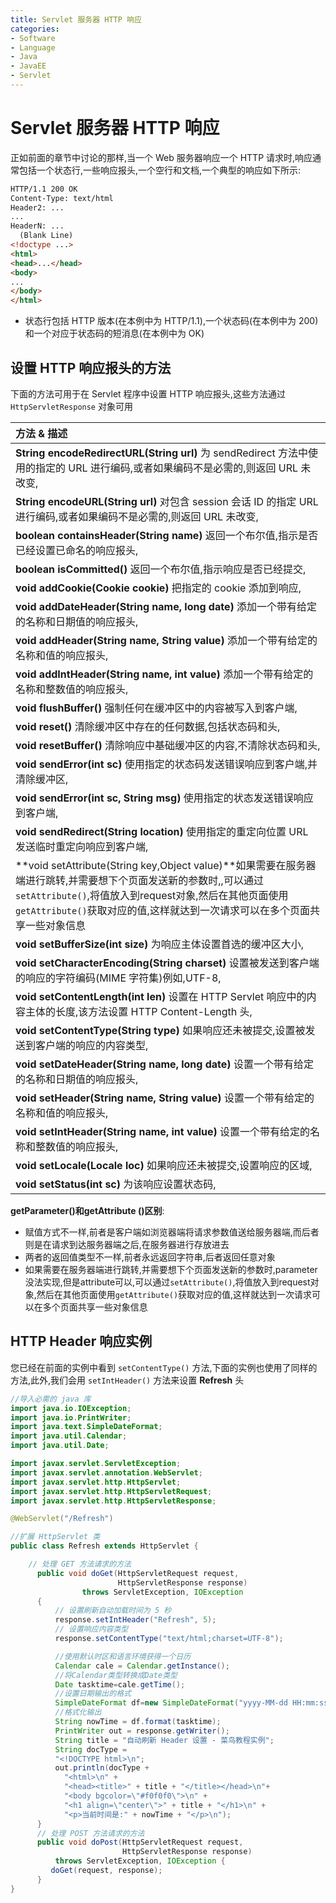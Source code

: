```yaml
---
title: Servlet 服务器 HTTP 响应
categories:
- Software
- Language
- Java
- JavaEE
- Servlet
---
```

# Servlet 服务器 HTTP 响应

正如前面的章节中讨论的那样,当一个 Web 服务器响应一个 HTTP 请求时,响应通常包括一个状态行,一些响应报头,一个空行和文档,一个典型的响应如下所示:

```html
HTTP/1.1 200 OK
Content-Type: text/html
Header2: ...
...
HeaderN: ...
  (Blank Line)
<!doctype ...>
<html>
<head>...</head>
<body>
...
</body>
</html>
```

- 状态行包括 HTTP 版本(在本例中为 HTTP/1.1),一个状态码(在本例中为 200)和一个对应于状态码的短消息(在本例中为 OK)

## 设置 HTTP 响应报头的方法

下面的方法可用于在 Servlet 程序中设置 HTTP 响应报头,这些方法通过 `HttpServletResponse` 对象可用

| 方法 & 描述                                                  |
| :----------------------------------------------------------- |
| **String encodeRedirectURL(String url)** 为 sendRedirect 方法中使用的指定的 URL 进行编码,或者如果编码不是必需的,则返回 URL 未改变, |
| **String encodeURL(String url)** 对包含 session 会话 ID 的指定 URL 进行编码,或者如果编码不是必需的,则返回 URL 未改变, |
| **boolean containsHeader(String name)** 返回一个布尔值,指示是否已经设置已命名的响应报头, |
| **boolean isCommitted()** 返回一个布尔值,指示响应是否已经提交, |
| **void addCookie(Cookie cookie)** 把指定的 cookie 添加到响应, |
| **void addDateHeader(String name, long date)** 添加一个带有给定的名称和日期值的响应报头, |
| **void addHeader(String name, String value)** 添加一个带有给定的名称和值的响应报头, |
| **void addIntHeader(String name, int value)** 添加一个带有给定的名称和整数值的响应报头, |
| **void flushBuffer()** 强制任何在缓冲区中的内容被写入到客户端, |
| **void reset()** 清除缓冲区中存在的任何数据,包括状态码和头,  |
| **void resetBuffer()** 清除响应中基础缓冲区的内容,不清除状态码和头, |
| **void sendError(int sc)** 使用指定的状态码发送错误响应到客户端,并清除缓冲区, |
| **void sendError(int sc, String msg)** 使用指定的状态发送错误响应到客户端, |
| **void sendRedirect(String location)** 使用指定的重定向位置 URL 发送临时重定向响应到客户端, |
| **void setAttribute(String key,Object value)**如果需要在服务器端进行跳转,并需要想下个页面发送新的参数时,,可以通过`setAttribute()`,将值放入到request对象,然后在其他页面使用`getAttribute()`获取对应的值,这样就达到一次请求可以在多个页面共享一些对象信息 |
| **void setBufferSize(int size)** 为响应主体设置首选的缓冲区大小, |
| **void setCharacterEncoding(String charset)** 设置被发送到客户端的响应的字符编码(MIME 字符集)例如,UTF-8, |
| **void setContentLength(int len)** 设置在 HTTP Servlet 响应中的内容主体的长度,该方法设置 HTTP Content-Length 头, |
| **void setContentType(String type)** 如果响应还未被提交,设置被发送到客户端的响应的内容类型, |
| **void setDateHeader(String name, long date)** 设置一个带有给定的名称和日期值的响应报头, |
| **void setHeader(String name, String value)** 设置一个带有给定的名称和值的响应报头, |
| **void setIntHeader(String name, int value)** 设置一个带有给定的名称和整数值的响应报头, |
| **void setLocale(Locale loc)** 如果响应还未被提交,设置响应的区域, |
| **void setStatus(int sc)** 为该响应设置状态码,               |

**getParameter()和getAttribute ()区别**:

- 赋值方式不一样,前者是客户端如浏览器端将请求参数值送给服务器端,而后者则是在请求到达服务器端之后,在服务器进行存放进去
- 两者的返回值类型不一样,前者永远返回字符串,后者返回任意对象
- 如果需要在服务器端进行跳转,并需要想下个页面发送新的参数时,parameter没法实现,但是attribute可以,可以通过`setAttribute()`,将值放入到request对象,然后在其他页面使用`getAttribute()`获取对应的值,这样就达到一次请求可以在多个页面共享一些对象信息

## HTTP Header 响应实例

您已经在前面的实例中看到 `setContentType()` 方法,下面的实例也使用了同样的方法,此外,我们会用 `setIntHeader()` 方法来设置 **Refresh** 头

```java
//导入必需的 java 库
import java.io.IOException;
import java.io.PrintWriter;
import java.text.SimpleDateFormat;
import java.util.Calendar;
import java.util.Date;

import javax.servlet.ServletException;
import javax.servlet.annotation.WebServlet;
import javax.servlet.http.HttpServlet;
import javax.servlet.http.HttpServletRequest;
import javax.servlet.http.HttpServletResponse;

@WebServlet("/Refresh")

//扩展 HttpServlet 类
public class Refresh extends HttpServlet {

    // 处理 GET 方法请求的方法
      public void doGet(HttpServletRequest request,
                        HttpServletResponse response)
                throws ServletException, IOException
      {
          // 设置刷新自动加载时间为 5 秒
          response.setIntHeader("Refresh", 5);
          // 设置响应内容类型
          response.setContentType("text/html;charset=UTF-8");

          //使用默认时区和语言环境获得一个日历
          Calendar cale = Calendar.getInstance();
          //将Calendar类型转换成Date类型
          Date tasktime=cale.getTime();
          //设置日期输出的格式
          SimpleDateFormat df=new SimpleDateFormat("yyyy-MM-dd HH:mm:ss");
          //格式化输出
          String nowTime = df.format(tasktime);
          PrintWriter out = response.getWriter();
          String title = "自动刷新 Header 设置 - 菜鸟教程实例";
          String docType =
          "<!DOCTYPE html>\n";
          out.println(docType +
            "<html>\n" +
            "<head><title>" + title + "</title></head>\n"+
            "<body bgcolor=\"#f0f0f0\">\n" +
            "<h1 align=\"center\">" + title + "</h1>\n" +
            "<p>当前时间是:" + nowTime + "</p>\n");
      }
      // 处理 POST 方法请求的方法
      public void doPost(HttpServletRequest request,
                         HttpServletResponse response)
          throws ServletException, IOException {
         doGet(request, response);
      }
}
```